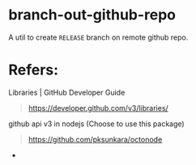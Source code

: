 # branch-out-github-repo
A util to create `RELEASE` branch on remote github repo.



# Refers:
Libraries | GitHub Developer Guide
> https://developer.github.com/v3/libraries/

github api v3 in nodejs (Choose to use this package)
> https://github.com/pksunkara/octonode

+